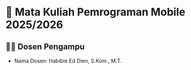 # 📱 Mata Kuliah Pemrograman Mobile 2025/2026

## 👨‍🏫 Dosen Pengampu
- Nama Dosen: Habibie Ed Dien, S.Kom., M.T.
